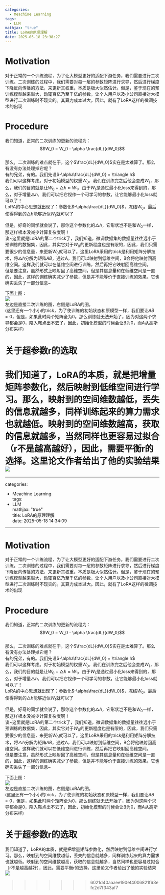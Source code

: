 ```yaml
---
categories:
  - Meachine Learning
tags:
  - LLM
mathjax: "true"
title: LoRA的原理理解
date: 2025-05-18 23:38:27
---
```



# Motivation  
对于正常的一个训练流程，为了让大模型更好的适配下游任务，我们需要进行二次训练。二次训练的过程中，我们需要对每一层的参数矩阵进行求导，然后进行梯度下降反向传播的方法，来更新其权重，本质是极大似然估计。但是，鉴于现在的预训练模型越来越大，动辄百亿乃至千亿的参数，让个人用户以及小公司直接对大模型进行二次训练时不现实的。其算力成本过大。因此，就有了LoRA这样的微调技术的出现  

# Procedure  
我们知道，正常的二次训练的更新的流程为：$$W_0 = W_0 - \alpha \frac{dL}{dW_0}$$  
那么，二次训练的难点就在于，这个$\frac{dL}{dW_0}$实在是太难算了。那么有没有办法处理掉它呢？  
有的兄弟，有的。我们先设$-\alpha\frac{dL}{dW_0} = \triangle h$  
我们可以这样考虑。对于初始模型的权重$W_0$，我们在训练完之后他会变成$W_1$，那么，我们的目的就是让$W_0 + \triangle h \approx W_1$，由于$W_1$是通过最小化loss来得到的，那么，对于增量$\triangle h$，我们可以把它视作一个可学习的参数，让它能够最小化loss就可以了！  
LoRA的中心思想就出现了：参数化$-\alpha\frac{dL}{dW_0}$，冻结$W_0$，最后使得得到的$\triangle h$能够近似$W_1$就可以了  

但是，好奇的同学就会说了，那你这个参数化的$\triangle h$，它形状岂不是和$W_0$一样，那这样根本没减少计算复杂度啊！  
诶~这里就是LoRA的第二个trick了，我们知道，微调数据集的数据量往往远小于预训练的数据集，因此，其实它对于$W_0$的更新程度也是有限的，因此，我们只需要很少的信息量，来更新$W_0$就可以了。这里LoRA采用的trick是利用矩阵分解技术，将$\triangle h$分解为矩阵$AB$，通过A，我们可以映射到低维空间，B会将他映射回高维空间。这样我们就可以在低维空间进行训练，然后再把它映射回高维空间。  
但是要注意，虽然形式上映射回了高维空间，但是其信息量和在低维空间是一直的，因此，这样的训练确实减少了参数，但是并不能等价于直接训练的效果。它也确实丢失了一部分信息~  

下面上图：  
![](/IMG/Pasted%20image%2020250518142849.png)  
左边是直接二次训练的图，右侧是LoRA的图。  
(这里还有一个小小的trick，为了使训练的初始状态和原模型一样，我们要让$AB = 0$，但是，如果此时两个矩阵全为0，那么训练就无法开始了，因为对这两个求导都会是0，陷入鞍点出不去了，因此，初始化模型的时候会让B为0，而A从高斯分布采样)  

# 关于超参数r的选取  
我们知道了，LoRA的本质，就是把增量矩阵参数化，然后映射到低维空间进行学习。那么，映射到的空间维数越低，丢失的信息就越多，同样训练起来的算力需求也就越低。映射到的空间维数越高，获取的信息就越多，当然同样也更容易过拟合（r不是越高越好），因此，需要平衡r的选择。这里论文作者给出了他的实验结果  
![](/IMG/Pasted%20image%2020250518143351.png)  
=======  
---  
categories:  
  - Meachine Learning  
tags:  
  - LLM  
mathjax: "true"  
title: LoRA的原理理解  
date: 2025-05-18 14:34:09  
---  

# Motivation  
对于正常的一个训练流程，为了让大模型更好的适配下游任务，我们需要进行二次训练。二次训练的过程中，我们需要对每一层的参数矩阵进行求导，然后进行梯度下降反向传播的方法，来更新其权重，本质是极大似然估计。但是，鉴于现在的预训练模型越来越大，动辄百亿乃至千亿的参数，让个人用户以及小公司直接对大模型进行二次训练时不现实的。其算力成本过大。因此，就有了LoRA这样的微调技术的出现  

# Procedure  
我们知道，正常的二次训练的更新的流程为：$$W_0 = W_0 - \alpha \frac{dL}{dW_0}$$  
那么，二次训练的难点就在于，这个$\frac{dL}{dW_0}$实在是太难算了。那么有没有办法处理掉它呢？  
有的兄弟，有的。我们先设$-\alpha\frac{dL}{dW_0} = \triangle h$  
我们可以这样考虑。对于初始模型的权重$W_0$，我们在训练完之后他会变成$W_1$，那么，我们的目的就是让$W_0 + \triangle h \approx W_1$，由于$W_1$是通过最小化loss来得到的，那么，对于增量$\triangle h$，我们可以把它视作一个可学习的参数，让它能够最小化loss就可以了！  
LoRA的中心思想就出现了：参数化$-\alpha\frac{dL}{dW_0}$，冻结$W_0$，最后使得得到的$\triangle h$能够近似$W_1$就可以了  

但是，好奇的同学就会说了，那你这个参数化的$\triangle h$，它形状岂不是和$W_0$一样，那这样根本没减少计算复杂度啊！  
诶~这里就是LoRA的第二个trick了，我们知道，微调数据集的数据量往往远小于预训练的数据集，因此，其实它对于$W_0$的更新程度也是有限的，因此，我们只需要很少的信息量，来更新$W_0$就可以了。这里LoRA采用的trick是利用矩阵分解技术，将$\triangle h$分解为矩阵$AB$，通过A，我们可以映射到低维空间，B会将他映射回高维空间。这样我们就可以在低维空间进行训练，然后再把它映射回高维空间。  
但是要注意，虽然形式上映射回了高维空间，但是其信息量和在低维空间是一直的，因此，这样的训练确实减少了参数，但是并不能等价于直接训练的效果。它也确实丢失了一部分信息~  

下面上图：  
![](/IMG/Pasted%20image%2020250518142849.png)  
左边是直接二次训练的图，右侧是LoRA的图。  
(这里还有一个小小的trick，为了使训练的初始状态和原模型一样，我们要让$AB = 0$，但是，如果此时两个矩阵全为0，那么训练就无法开始了，因为对这两个求导都会是0，陷入鞍点出不去了，因此，初始化模型的时候会让B为0，而A从高斯分布采样)  

# 关于超参数r的选取  
我们知道了，LoRA的本质，就是把增量矩阵参数化，然后映射到低维空间进行学习。那么，映射到的空间维数越低，丢失的信息就越多，同样训练起来的算力需求也就越低。映射到的空间维数越高，获取的信息就越多，当然同样也更容易过拟合（r不是越高越好），因此，需要平衡r的选择。这里论文作者给出了他的实验结果  
![](/IMG/Pasted%20image%2020250518143351.png)  

>>>>>>> 6021d40aaaee190ef4006821f63efc2d7f343af7  
